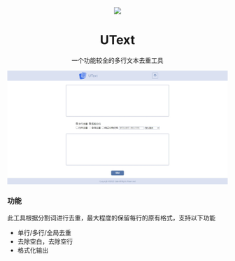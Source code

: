 <div align=center>
  <img style="text-align:center" src=https://raw.githubusercontent.com/Exisi/UText/main/favicon.ico width=10% />
  <h1>UText</h1>
  <p>一个功能较全的多行文本去重工具</p>
</div>
 
![UText](https://github.com/Exisi/UText/blob/main/img/show.jpg?raw=true)
 
### 功能
此工具根据分割词进行去重，最大程度的保留每行的原有格式，支持以下功能
- 单行/多行/全局去重
- 去除空白，去除空行
- 格式化输出
